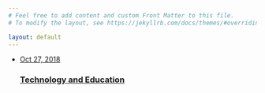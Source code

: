 ```yaml
---
# Feel free to add content and custom Front Matter to this file.
# To modify the layout, see https://jekyllrb.com/docs/themes/#overriding-theme-defaults

layout: default
---
```

<div>
  <ul class="post-list">
  <a class="post-link" href="{{ site.baseurl }}{% post_url 2018-10-27-techeducation %}">
  <li class="card"><span class="post-meta">Oct 27, 2018</span>
    <h3 class="card-link">Technology and Education</h3>
      </li>
    </a>
  </ul>
</div>
